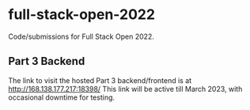 # full-stack-open-2022
Code/submissions for Full Stack Open 2022.

## Part 3 Backend
The link to visit the hosted Part 3 backend/frontend is at http://168.138.177.217:18398/
This link will be active till March 2023, with occasional downtime for testing.
